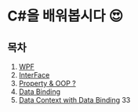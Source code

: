 # C#을 배워봅시다 &#128525;

목차
---
1. [WPF](./)
1. [InterFace](./interface.md)
1. [Property & OOP ?](./property.md)
2. [Data Binding](./)
3. [Data Context with Data Binding](./)
33
